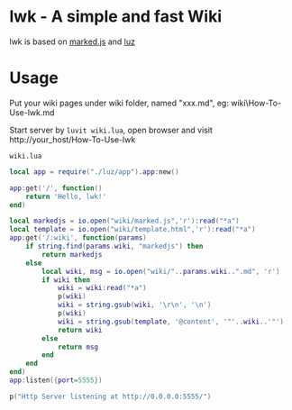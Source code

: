 # lwk - A simple and fast Wiki
lwk is based on [marked.js] and [luz]

# Usage
Put your wiki pages under wiki folder, named "xxx.md", eg: wiki\How-To-Use-lwk.md

Start server by `luvit wiki.lua`, open browser and visit http://your_host/How-To-Use-lwk

`wiki.lua`

```lua
local app = require("./luz/app").app:new()

app:get('/', function()
	return 'Hello, lwk!'
end)

local markedjs = io.open("wiki/marked.js",'r'):read("*a")
local template = io.open("wiki/template.html",'r'):read("*a")
app:get('/:wiki', function(params)
	if string.find(params.wiki, "markedjs") then
		return markedjs
	else
		local wiki, msg = io.open("wiki/"..params.wiki..".md", 'r')
		if wiki then
			wiki = wiki:read("*a")
			p(wiki)
			wiki = string.gsub(wiki, '\r\n', '\n')
			p(wiki)
			wiki = string.gsub(template, '@content', '"'..wiki..'"')
			return wiki
		else
			return msg
		end
	end
end)
app:listen({port=5555})

p("Http Server listening at http://0.0.0.0:5555/")
```

[marked.js]: https://github.com/chjj/marked
[luz]: https://github.com/hide2/luz
